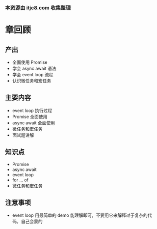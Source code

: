 ### 本资源由 itjc8.com 收集整理
# 章回顾

## 产出

- 全面使用 Promise
- 学会 async await 语法
- 学会 event loop 流程
- 认识微任务和宏任务

## 主要内容

- event loop 执行过程
- Promise 全面使用
- async await 全面使用
- 微任务和宏任务
- 面试题讲解

## 知识点

- Promise
- async await
- event loop
- for ... of
- 微任务和宏任务

## 注意事项

- event loop 用最简单的 demo 能理解即可，不要用它来解释过于复杂的代码，自己会蒙的